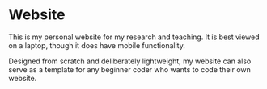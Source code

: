 # Website
This is my personal website for my research and teaching. It is best viewed on a laptop, though it does have mobile functionality. 

Designed from scratch and deliberately lightweight, my website can also serve as a template for any beginner coder who wants to code their own website. 
